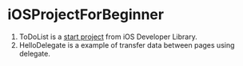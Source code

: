 # iOSProjectForBeginner

1. ToDoList is a [start project](https://developer.apple.com/library/ios/referencelibrary/GettingStarted/RoadMapiOS/index.html#//apple_ref/doc/uid/TP40011343) from iOS Developer Library. 
2. HelloDelegate is a example of transfer data between pages using delegate.
